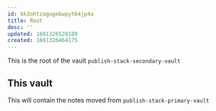 ```yaml
---
id: kk3ohtzagugebwpyt64jp4a
title: Root
desc: ''
updated: 1691326520189
created: 1691326464175
---
```

This is the root of the vault `publish-stack-secondary-vault`

## This vault

This will contain the notes moved from `publish-stack-primary-vault`
